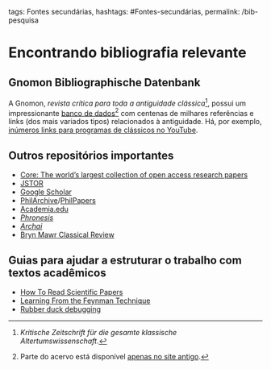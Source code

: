 tags: Fontes secundárias,
hashtags: #Fontes-secundárias,
permalink: /bib-pesquisa

# Encontrando bibliografia relevante  
  
## Gnomon Bibliographische Datenbank  
A Gnomon, *revista crítica para toda a antiguidade clássica*[^1], possui um impressionante [banco de dados](https://www.gbd.digital/)[^2] com centenas de milhares referências e links (dos mais variados tipos) relacionados à antiguidade. Há, por exemplo, [inúmeros links para programas de clássicos no YouTube](http://www.englisch.gnomon-online.de/doindex.FAU?sid=6F2467103&dm=1&ind=11).  
  
## Outros repositórios importantes  

- [Core: The world’s largest collection of open access research papers](https://core.ac.uk)
- [JSTOR](https://www.jstor.org)  
- [Google Scholar](https://scholar.google.com.br)  
- [PhilArchive](https://philarchive.org)/[PhilPapers](https://philpapers.org)  
- [Academia.edu](https://www.academia.edu)  
- [*Phronesis*](https://brill.com/view/journals/phro/phro-overview.xml)  
- [*Archai*](http://periodicos.unb.br/index.php/archai/index)  
- [Bryn Mawr Classical Review](http://bmcr.brynmawr.edu)  
  
## Guias para ajudar a estruturar o trabalho com textos acadêmicos
- [How To Read Scientific Papers](https://towardsdatascience.com/how-to-read-scientific-papers-df3afd454179)
- [Learning From the Feynman Technique](https://medium.com/taking-note/learning-from-the-feynman-technique-5373014ad230)
- [Rubber duck debugging](https://en.wikipedia.org/wiki/Rubber_duck_debugging)

[^1]: *Kritische Zeitschrift für die gesamte klassische Altertumswissenschaft*. 
[^2]:  Parte do acervo está disponível [apenas no site antigo](http://www.englisch.gnomon-online.de/).